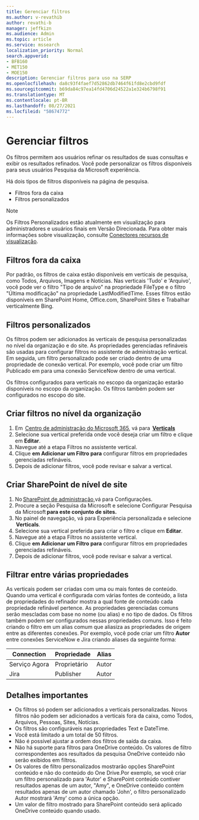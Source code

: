 ```yaml
---
title: Gerenciar filtros
ms.author: v-revathib
author: revathi-b
manager: jeffkizn
ms.audience: Admin
ms.topic: article
ms.service: mssearch
localization_priority: Normal
search.appverid:
- BFB160
- MET150
- MOE150
description: Gerenciar filtros para uso na SERP
ms.openlocfilehash: da8c93f4faef7d52862db7464f61fd8e2cbd9fdf
ms.sourcegitcommit: b69da84c97ea14fd4706d24522a1e324b6798f91
ms.translationtype: MT
ms.contentlocale: pt-BR
ms.lasthandoff: 08/27/2021
ms.locfileid: "58674772"
---
```

# <a name="manage-filters"></a>Gerenciar filtros

Os filtros permitem aos usuários refinar os resultados de suas consultas e exibir os resultados refinados. Você pode personalizar os filtros disponíveis para seus usuários Pesquisa da Microsoft experiência.

Há dois tipos de filtros disponíveis na página de pesquisa.

- Filtros fora da caixa
- Filtros personalizados

> [!NOTE]
> Os Filtros Personalizados estão atualmente em visualização para administradores e usuários finais em Versão Direcionada. Para obter mais informações sobre visualização, consulte [Conectores recursos de visualização](connectors-overview.md#what-are-the-preview-features).

## <a name="out-of-the-box-filters"></a>Filtros fora da caixa

Por padrão, os filtros de caixa estão disponíveis em verticais de pesquisa, como Todos, Arquivos, Imagens e Notícias. Nas verticais 'Tudo' e 'Arquivo', você pode ver o filtro "Tipo de arquivo" na propriedade FileType e o filtro "Última modificação" na propriedade LastModifiedTime. Esses filtros estão disponíveis em SharePoint Home, Office.com, SharePoint Sites e Trabalhar verticalmente Bing.

## <a name="custom-filters"></a>Filtros personalizados

Os filtros podem ser adicionados às verticais de pesquisa personalizadas no nível da organização e do site. As propriedades gerenciadas refináveis são usadas para configurar filtros no assistente de administração vertical.  Em seguida, um filtro personalizado pode ser criado dentro de uma propriedade de conexão vertical. Por exemplo, você pode criar um filtro Publicado em para uma conexão ServiceNow dentro de uma vertical.

Os filtros configurados para verticais no escopo da organização estarão disponíveis no escopo da organização. Os filtros também podem ser configurados no escopo do site.  

## <a name="create-organization-level-filters"></a>Criar filtros no nível da organização

1. Em  [Centro de administração do Microsoft 365](https://admin.microsoft.com/), vá para  [**Verticals**](https://admin.microsoft.com/Adminportal/Home#/MicrosoftSearch/verticals)
2. Selecione sua vertical preferida onde você deseja criar um filtro e clique em **Editar**.  
3. Navegue até a etapa Filtros no assistente vertical.
4. Clique **em Adicionar um Filtro para** configurar filtros em propriedades gerenciadas refináveis.
5. Depois de adicionar filtros, você pode revisar e salvar a vertical.

## <a name="create-sharepoint-site-level-filters"></a>Criar SharePoint de nível de site

1. No [SharePoint de administração,](https://sharepoint.com/)vá para Configurações.
2. Procure a seção Pesquisa da Microsoft e selecione Configurar Pesquisa da Microsoft **para este conjunto de sites.**
3. No painel de navegação, vá para Experiência personalizada e selecione  **Verticals**.
4. Selecione sua vertical preferida para criar o filtro e clique em **Editar**.
5. Navegue até a etapa Filtros no assistente vertical.
6. Clique **em Adicionar um Filtro para** configurar filtros em propriedades gerenciadas refináveis.
7. Depois de adicionar filtros, você pode revisar e salvar a vertical.

## <a name="filter-across-multiple-properties"></a>Filtrar entre várias propriedades

As verticais podem ser criadas com uma ou mais fontes de conteúdo. Quando uma vertical é configurada com várias fontes de conteúdo, a lista de propriedades do refinador mostra a qual fonte de conteúdo cada propriedade refinável pertence. As propriedades gerenciadas comuns serão mescladas com base no nome (ou alias) e no tipo de dados. Os filtros também podem ser configurados nessas propriedades comuns. Isso é feito criando o filtro em um alias comum que aliasiza as propriedades de origem entre as diferentes conexões. Por exemplo, você pode criar um filtro **Autor** entre conexões ServiceNow e Jira criando aliases da seguinte forma:

 | Connection | Propriedade | Alias |
 | --- | --- | --- |
 | Serviço Agora | Proprietário | Autor |
 | Jira | Publisher | Autor |

## <a name="important-details"></a>Detalhes importantes

- Os filtros só podem ser adicionados a verticais personalizadas. Novos filtros não podem ser adicionados a verticais fora da caixa, como Todos, Arquivos, Pessoas, Sites, Notícias.
- Os filtros são configuráveis nas propriedades Text e DateTime.
- Você está limitado a um total de 50 filtros.
- Não é possível ajustar a ordem dos filtros de saída da caixa.
- Não há suporte para filtros para OneDrive conteúdo. Os valores de filtro correspondentes aos resultados da pesquisa OneDrive conteúdo não serão exibidos em filtros.
- Os valores de filtro personalizados mostrarão opções SharePoint conteúdo e não do conteúdo do One Drive.Por exemplo, se você criar um filtro personalizado para 'Autor' e SharePoint conteúdo contiver resultados apenas de um autor, "Amy", e OneDrive conteúdo contém resultados apenas de um autor chamado 'John', o filtro personalizado Autor mostrará 'Amy' como a única opção.
- Um valor de filtro mostrado para SharePoint conteúdo será aplicado OneDrive conteúdo quando usado.
